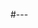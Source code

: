 #---
<!--
layout: page
title: Resources
permalink: /resources/
has_children: true
nav_order: 6
has_toc: true
---

# Digital Humanities Resources

Welcome to the Resources page, a hub where a variety of materials are gathered -- ranging from intriguing datasets to analyze, experiment with, or simply explore, to tools that facilitate such analyses. Additionally, this page offers some pointers to tutorials for those who wish to further sharpen their skills or gain a deeper understanding of certain tools or methodologies. <br>

Happy exploring!

-->